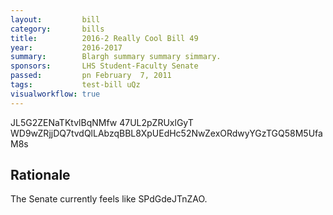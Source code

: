 ```yaml
---
layout:         bill
category:       bills
title:          2016-2 Really Cool Bill 49
year:           2016-2017
summary:        Blargh summary summary simmary.
sponsors:       LHS Student-Faculty Senate
passed:         pn February  7, 2011
tags:           test-bill uQz
visualworkflow: true
---
```



JL5G2ZENaTKtvlBqNMfw 47UL2pZRUxlGyT WD9wZRjjDQ7tvdQlLAbzqBBL8XpUEdHc52NwZexORdwyYGzTGQ58M5UfaM8s 




Rationale
---------
The Senate currently feels like SPdGdeJTnZAO.
